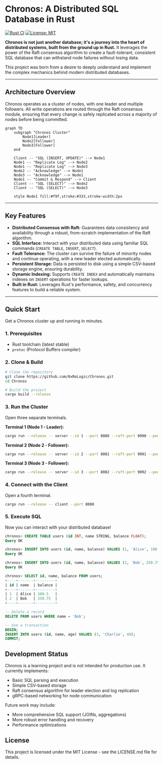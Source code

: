 # Chronos: A Distributed SQL Database in Rust

[![Rust CI](https://github.com/0xReLogic/chronos/actions/workflows/rust.yml/badge.svg)](https://github.com/0xReLogic/chronos/actions/workflows/rust.yml)
[![License: MIT](https://img.shields.io/badge/License-MIT-yellow.svg)](https://opensource.org/licenses/MIT)

**Chronos is not just another database; it's a journey into the heart of distributed systems, built from the ground up in Rust.** It leverages the power of the Raft consensus algorithm to create a fault-tolerant, consistent SQL database that can withstand node failures without losing data.

This project was born from a desire to deeply understand and implement the complex mechanics behind modern distributed databases.

---

## Architecture Overview

Chronos operates as a cluster of nodes, with one leader and multiple followers. All write operations are routed through the Raft consensus module, ensuring that every change is safely replicated across a majority of nodes before being committed.

```mermaid
graph TD
    subgraph "Chronos Cluster"
        Node1[Leader]
        Node2[Follower]
        Node3[Follower]
    end

    Client -- "SQL (INSERT, UPDATE)" --> Node1
    Node1 -- "Replicate Log" --> Node2
    Node1 -- "Replicate Log" --> Node3
    Node2 -- "Acknowledge" --> Node1
    Node3 -- "Acknowledge" --> Node1
    Node1 -- "Commit & Respond" --> Client
    Client -- "SQL (SELECT)" --> Node2
    Client -- "SQL (SELECT)" --> Node3

    style Node1 fill:#f9f,stroke:#333,stroke-width:2px
```

---

## Key Features

- **Distributed Consensus with Raft:** Guarantees data consistency and availability through a robust, from-scratch implementation of the Raft algorithm.
- **SQL Interface:** Interact with your distributed data using familiar SQL commands (`CREATE TABLE`, `INSERT`, `SELECT`).
- **Fault Tolerance:** The cluster can survive the failure of minority nodes and continue operating, with a new leader elected automatically.
- **Persistent Storage:** Data is persisted to disk using a simple CSV-based storage engine, ensuring durability.
- **Dynamic Indexing:** Supports `CREATE INDEX` and automatically maintains indexes on `INSERT` operations for faster lookups.
- **Built in Rust:** Leverages Rust's performance, safety, and concurrency features to build a reliable system.

---

## Quick Start

Get a Chronos cluster up and running in minutes.

### 1. Prerequisites

- Rust toolchain (latest stable)
- `protoc` (Protocol Buffers compiler)

### 2. Clone & Build

```bash
# Clone the repository
git clone https://github.com/0xReLogic/Chronos.git
cd Chronos

# Build the project
cargo build --release
```

### 3. Run the Cluster

Open three separate terminals.

**Terminal 1 (Node 1 - Leader):**
```bash
cargo run --release -- server --id 1 --port 8080 --raft-port 9090 --peers 2:localhost:9091 3:localhost:9092
```

**Terminal 2 (Node 2 - Follower):**
```bash
cargo run --release -- server --id 2 --port 8081 --raft-port 9091 --peers 1:localhost:9090 3:localhost:9092
```

**Terminal 3 (Node 3 - Follower):**
```bash
cargo run --release -- server --id 3 --port 8082 --raft-port 9092 --peers 1:localhost:9090 2:localhost:9091
```

### 4. Connect with the Client

Open a fourth terminal.

```bash
cargo run --release -- client --port 8080
```

### 5. Execute SQL

Now you can interact with your distributed database!

```sql
chronos> CREATE TABLE users (id INT, name STRING, balance FLOAT);
Query OK

chronos> INSERT INTO users (id, name, balance) VALUES (1, 'Alice', 100.50);
Query OK

chronos> INSERT INTO users (id, name, balance) VALUES (2, 'Bob', 250.75);
Query OK

chronos> SELECT id, name, balance FROM users;
+----+-------+---------+
| id | name  | balance |
+----+-------+---------+
| 1  | Alice | 100.5   |
| 2  | Bob   | 250.75  |
+----+-------+---------+

-- Delete a record
DELETE FROM users WHERE name = 'Bob';

-- Use a transaction
BEGIN;
INSERT INTO users (id, name, age) VALUES (3, 'Charlie', 40);
COMMIT;
```

## Development Status

Chronos is a learning project and is not intended for production use. It currently implements:

- Basic SQL parsing and execution
- Simple CSV-based storage
- Raft consensus algorithm for leader election and log replication
- gRPC-based networking for node communication

Future work may include:

- More comprehensive SQL support (JOINs, aggregations)
- More robust error handling and recovery
- Performance optimizations

## License

This project is licensed under the MIT License - see the LICENSE.md file for details.
